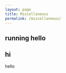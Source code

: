 ```yaml
---
layout: page
title: Miscellaneous
permalink: /miscellaneous/
---
```


running
hello
---
hi
---
hello
